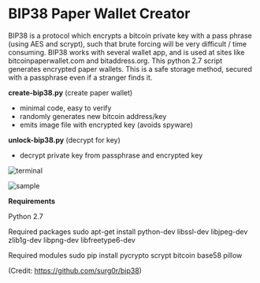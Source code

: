 # BIP38 Paper Wallet Creator

BIP38 is a protocol which encrypts a bitcoin private key with a pass phrase (using AES and scrypt), such that 
brute forcing will be very difficult / time consuming. BIP38  works with several wallet app, and is used at sites
like bitcoinpaperwallet.com and bitaddress.org. This python 2.7 script generates encrypted paper wallets.
This is a safe storage method, secured with a passphrase even if a stranger finds it.

**create-bip38.py** (create paper wallet)
- minimal code, easy to verify
- randomly generates new bitcoin address/key
- emits image file with encrypted key (avoids spyware)

**unlock-bip38.py** (decrypt for key)
- decrypt private key from passphrase and encrypted key

![terminal](https://raw.githubusercontent.com/steve-vincent/bip38/master/screens/terminal.png)

![sample](https://raw.githubusercontent.com/steve-vincent/bip38/master/screens/sample.jpg)

**Requirements**

Python 2.7

Required packages
sudo apt-get install python-dev libssl-dev libjpeg-dev zlib1g-dev libpng-dev libfreetype6-dev

Required modules
sudo pip install pycrypto scrypt bitcoin base58 pillow


(Credit: https://github.com/surg0r/bip38)

